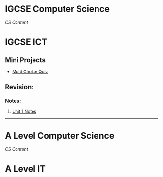 # IGCSE Computer Science

*CS Content*

# IGCSE ICT

## Mini Projects
* [Multi Choice Quiz](pages/IGCSE-mini-projects/progamming/mc-quiz/multi-choice.quiz.md)

## Revision:
### Notes:
1. [Unit 1 Notes](pages/revision/unit1-notes.md)

----------------------

# A Level Computer Science

*CS Content*

# A Level IT

